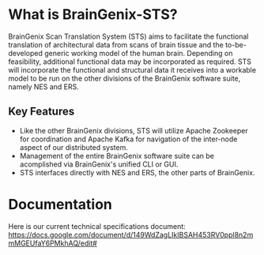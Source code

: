 
# What is BrainGenix-STS?

BrainGenix Scan Translation System (STS) aims to facilitate the functional translation of architectural data from scans of brain tissue and the to-be-developed generic working model of the human brain. Depending on feasibility, additional functional data may be incorporated as required. STS will incorporate the functional and structural data it receives into a workable model to be run on the other divisions of the BrainGenix software suite, namely NES and ERS.

## Key Features

 - Like the other BrainGenix divisions, STS will utilize Apache Zookeeper for coordination and Apache Kafka for navigation of the inter-node aspect of our distributed system.
 - Management of the entire BrainGenix software suite can be acomplished via BrainGenix's unified CLI or GUI.
 - STS interfaces directly with NES and ERS, the other parts of BrainGenix.

# Documentation

Here is our current technical specifications document: https://docs.google.com/document/d/149WdZagLIkIBSAH453RV0ppl8n2mmMGEUfaY6PMkhAQ/edit#
